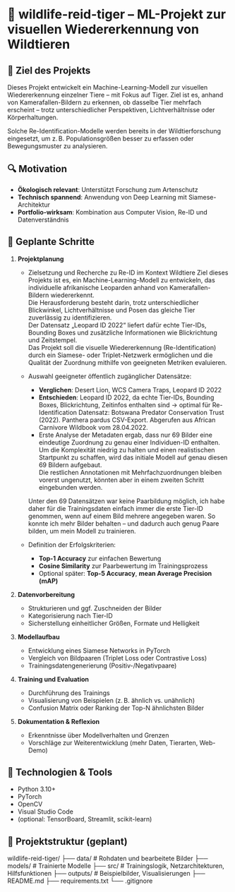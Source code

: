 # 🐅 wildlife-reid-tiger – ML-Projekt zur visuellen Wiedererkennung von Wildtieren

## 🌱 Ziel des Projekts

Dieses Projekt entwickelt ein Machine-Learning-Modell zur visuellen Wiedererkennung einzelner Tiere – mit Fokus auf Tiger. Ziel ist es, anhand von Kamerafallen-Bildern zu erkennen, ob dasselbe Tier mehrfach erscheint – trotz unterschiedlicher Perspektiven, Lichtverhältnisse oder Körperhaltungen.

Solche Re-Identification-Modelle werden bereits in der Wildtierforschung eingesetzt, um z. B. Populationsgrößen besser zu erfassen oder Bewegungsmuster zu analysieren.

## 🔍 Motivation

- **Ökologisch relevant**: Unterstützt Forschung zum Artenschutz
- **Technisch spannend**: Anwendung von Deep Learning mit Siamese-Architektur
- **Portfolio-wirksam**: Kombination aus Computer Vision, Re-ID und Datenverständnis

## 🧠 Geplante Schritte

1. **Projektplanung**
   - Zielsetzung und Recherche zu Re-ID im Kontext Wildtiere
      Ziel dieses Projekts ist es, ein Machine-Learning-Modell zu entwickeln, das individuelle afrikanische Leoparden anhand von Kamerafallen-Bildern wiedererkennt.  
      Die Herausforderung besteht darin, trotz unterschiedlicher Blickwinkel, Lichtverhältnisse und Posen das gleiche Tier zuverlässig zu identifizieren.  
      Der Datensatz „Leopard ID 2022“ liefert dafür echte Tier-IDs, Bounding Boxes und zusätzliche Informationen wie Blickrichtung und Zeitstempel.  
      Das Projekt soll die visuelle Wiedererkennung (Re-Identification) durch ein Siamese- oder Triplet-Netzwerk ermöglichen und die Qualität der Zuordnung mithilfe von geeigneten Metriken evaluieren.
   - Auswahl geeigneter öffentlich zugänglicher Datensätze:
     - **Verglichen**: Desert Lion, WCS Camera Traps, Leopard ID 2022
     - **Entschieden**: Leopard ID 2022, da echte Tier-IDs, Bounding Boxes, Blickrichtung, Zeitinfos enthalten sind → optimal für Re-Identification
      Datensatz: Botswana Predator Conservation Trust (2022). Panthera pardus CSV-Export. Abgerufen aus African Carnivore Wildbook vom 28.04.2022.
     - Erste Analyse der Metadaten ergab, dass nur 69 Bilder eine eindeutige Zuordnung zu genau einer Individuen-ID enthalten.  
      Um die Komplexität niedrig zu halten und einen realistischen Startpunkt zu schaffen, wird das initiale Modell auf genau diesen 69 Bildern aufgebaut.  
      Die restlichen Annotationen mit Mehrfachzuordnungen bleiben vorerst ungenutzt, könnten aber in einem zweiten Schritt eingebunden werden.

      Unter den 69 Datensätzen war keine Paarbildung möglich, ich habe daher für die Trainingsdaten einfach immer die erste Tier-ID genommen, wenn auf einem Bild mehrere angegeben waren. So konnte ich mehr Bilder behalten – und dadurch auch genug Paare bilden, um mein Modell zu trainieren.

   - Definition der Erfolgskriterien:
     - **Top-1 Accuracy** zur einfachen Bewertung
     - **Cosine Similarity** zur Paarbewertung im Trainingsprozess
     - Optional später: **Top-5 Accuracy**, **mean Average Precision (mAP)**

2. **Datenvorbereitung**
   - Strukturieren und ggf. Zuschneiden der Bilder
   - Kategorisierung nach Tier-ID
   - Sicherstellung einheitlicher Größen, Formate und Helligkeit

3. **Modellaufbau**
   - Entwicklung eines Siamese Networks in PyTorch
   - Vergleich von Bildpaaren (Triplet Loss oder Contrastive Loss)
   - Trainingsdatengenerierung (Positiv-/Negativpaare)

4. **Training und Evaluation**
   - Durchführung des Trainings
   - Visualisierung von Beispielen (z. B. ähnlich vs. unähnlich)
   - Confusion Matrix oder Ranking der Top-N ähnlichsten Bilder

5. **Dokumentation & Reflexion**
   - Erkenntnisse über Modellverhalten und Grenzen
   - Vorschläge zur Weiterentwicklung (mehr Daten, Tierarten, Web-Demo)

## 🧰 Technologien & Tools

- Python 3.10+
- PyTorch
- OpenCV
- Visual Studio Code
- (optional: TensorBoard, Streamlit, scikit-learn)

## 📁 Projektstruktur (geplant)

<p>
wildlife-reid-tiger/
├── data/ # Rohdaten und bearbeitete Bilder
├── models/ # Trainierte Modelle
├── src/ # Trainingslogik, Netzarchitekturen, Hilfsfunktionen
├── outputs/ # Beispielbilder, Visualisierungen
├── README.md
├── requirements.txt
└── .gitignore
</p>